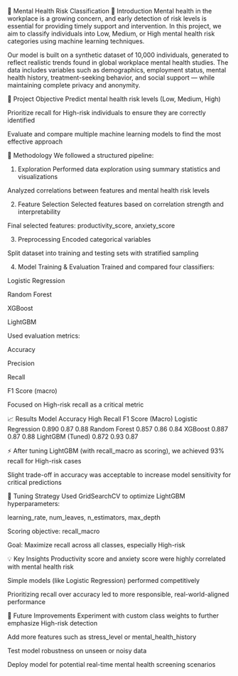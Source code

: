 🧠 Mental Health Risk Classification
📌 Introduction
Mental health in the workplace is a growing concern, and early detection of risk levels is essential for providing timely support and intervention.
In this project, we aim to classify individuals into Low, Medium, or High mental health risk categories using machine learning techniques.

Our model is built on a synthetic dataset of 10,000 individuals, generated to reflect realistic trends found in global workplace mental health studies.
The data includes variables such as demographics, employment status, mental health history, treatment-seeking behavior, and social support — while maintaining complete privacy and anonymity.

🎯 Project Objective
Predict mental health risk levels (Low, Medium, High)

Prioritize recall for High-risk individuals to ensure they are correctly identified

Evaluate and compare multiple machine learning models to find the most effective approach

🧪 Methodology
We followed a structured pipeline:

1. Exploration
Performed data exploration using summary statistics and visualizations

Analyzed correlations between features and mental health risk levels

2. Feature Selection
Selected features based on correlation strength and interpretability

Final selected features: productivity_score, anxiety_score

3. Preprocessing
Encoded categorical variables

Split dataset into training and testing sets with stratified sampling

4. Model Training & Evaluation
Trained and compared four classifiers:

Logistic Regression

Random Forest

XGBoost

LightGBM

Used evaluation metrics:

Accuracy

Precision

Recall

F1 Score (macro)

Focused on High-risk recall as a critical metric

📈 Results
Model	Accuracy	High Recall	F1 Score (Macro)
Logistic Regression	0.890	0.87	0.88
Random Forest	0.857	0.86	0.84
XGBoost	0.887	0.87	0.88
LightGBM (Tuned)	0.872	0.93	0.87

⚡ After tuning LightGBM (with recall_macro as scoring), we achieved 93% recall for High-risk cases

Slight trade-off in accuracy was acceptable to increase model sensitivity for critical predictions

🔧 Tuning Strategy
Used GridSearchCV to optimize LightGBM hyperparameters:

learning_rate, num_leaves, n_estimators, max_depth

Scoring objective: recall_macro

Goal: Maximize recall across all classes, especially High-risk

💡 Key Insights
Productivity score and anxiety score were highly correlated with mental health risk

Simple models (like Logistic Regression) performed competitively

Prioritizing recall over accuracy led to more responsible, real-world-aligned performance

🚀 Future Improvements
Experiment with custom class weights to further emphasize High-risk detection

Add more features such as stress_level or mental_health_history

Test model robustness on unseen or noisy data

Deploy model for potential real-time mental health screening scenarios

